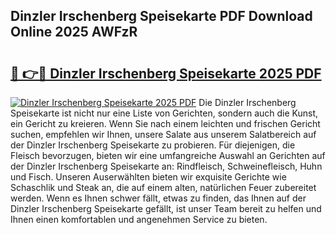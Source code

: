 ## Dinzler Irschenberg Speisekarte PDF Download Online 2025 AWFzR

# <h2><a href="http://gc5y62.nevu.top/?p=Dinzler+Irschenberg+Speisekarte">🔗 👉🔴 Dinzler Irschenberg Speisekarte 2025 PDF</a></h2>

[![Dinzler Irschenberg Speisekarte 2025 PDF](https://i.imgur.com/dBaPXMq.png)](http://gc5y62.nevu.top/?p=Dinzler+Irschenberg+Speisekarte)
Die Dinzler Irschenberg Speisekarte ist nicht nur eine Liste von Gerichten, sondern auch die Kunst, ein Gericht zu kreieren. Wenn Sie nach einem leichten und frischen Gericht suchen, empfehlen wir Ihnen, unsere Salate aus unserem Salatbereich auf der Dinzler Irschenberg Speisekarte zu probieren. Für diejenigen, die Fleisch bevorzugen, bieten wir eine umfangreiche Auswahl an Gerichten auf der Dinzler Irschenberg Speisekarte an: Rindfleisch, Schweinefleisch, Huhn und Fisch. Unseren Auserwählten bieten wir exquisite Gerichte wie Schaschlik und Steak an, die auf einem alten, natürlichen Feuer zubereitet werden. Wenn es Ihnen schwer fällt, etwas zu finden, das Ihnen auf der Dinzler Irschenberg Speisekarte gefällt, ist unser Team bereit zu helfen und Ihnen einen komfortablen und angenehmen Service zu bieten.
